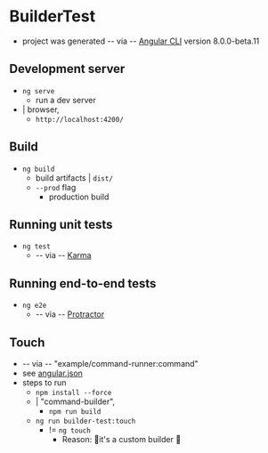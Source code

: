 # BuilderTest

* project was generated -- via -- [Angular CLI](https://github.com/angular/angular-cli) version 8.0.0-beta.11

## Development server

* `ng serve`
  * run a dev server
* | browser,
  * `http://localhost:4200/`

## Build

* `ng build`
  * build artifacts | `dist/`
  * `--prod` flag
    * production build

## Running unit tests

* `ng test`
  * -- via -- [Karma](https://karma-runner.github.io)

## Running end-to-end tests

* `ng e2e`
  * -- via -- [Protractor](http://www.protractortest.org/)

## Touch
* -- via -- "example/command-runner:command"
* see [angular.json](angular.json)
* steps to run
  * `npm install --force`
  * | "command-builder",
    * `npm run build`
  * `ng run builder-test:touch`
    * != `ng touch`
      * Reason: 🧠it's a custom builder 🧠
